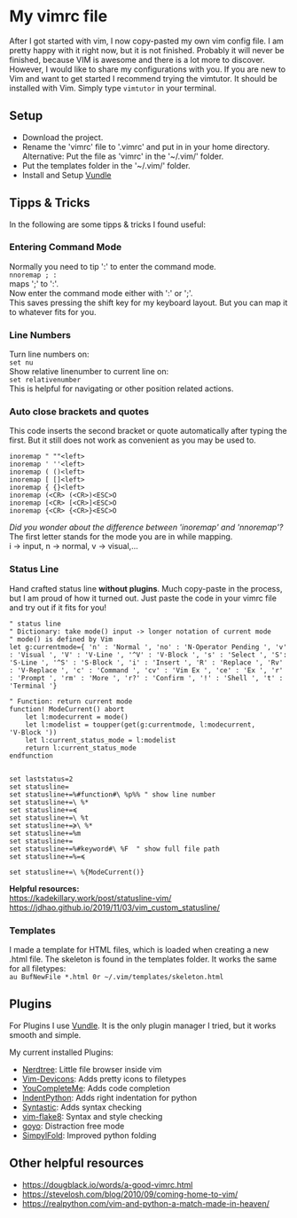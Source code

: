 # My vimrc file

After I got started with vim, I now copy-pasted my own vim config file.
I am pretty happy with it right now, but it is not finished.
Probably it will never be finished, because VIM is awesome and there is a lot more to discover.  
However, I would like to share my configurations with you.
If you are new to Vim and want to get started I recommend trying the vimtutor. It should be installed with Vim. Simply type `vimtutor` in your terminal.

## Setup
- Download the project.
- Rename the 'vimrc' file to '.vimrc' and put in in your home directory.
    Alternative: Put the file as 'vimrc' in the '~/.vim/' folder.
- Put the templates folder in the '~/.vim/' folder.
- Install and Setup [Vundle](https://github.com/VundleVim/Vundle.vim)

## Tipps & Tricks
In the following are some tipps & tricks I found useful:

### Entering Command Mode
Normally you need to tip ':' to enter the command mode.  
`nnoremap ; :`  
maps ';' to ':'.  
Now enter the command mode either with ':' or ';'.  
This saves pressing the shift key for my keyboard layout. But you can map it to whatever fits for you.  

### Line Numbers
Turn line numbers on:  
`set nu`  
Show relative linenumber to current line on:  
`set relativenumber`  
This is helpful for navigating or other position related actions.  

### Auto close brackets and quotes
This code inserts the second bracket or quote automatically after typing the first. But it still does not work as convenient as you may be used to.
```
inoremap " ""<left>
inoremap ' ''<left>
inoremap ( ()<left>
inoremap [ []<left>
inoremap { {}<left>
inoremap (<CR> (<CR>)<ESC>O
inoremap [<CR> [<CR>]<ESC>O
inoremap {<CR> {<CR>}<ESC>O
```

*Did you wonder about the difference between 'inoremap' and 'nnoremap'?*  
The first letter stands for the mode you are in while mapping.  
i -> input, n -> normal, v -> visual,...  

### Status Line
Hand crafted status line **without plugins**. Much copy-paste in the process, but I am proud of how it turned out. Just paste the code in your vimrc file and try out if it fits for you!
```
" status line
" Dictionary: take mode() input -> longer notation of current mode
" mode() is defined by Vim
let g:currentmode={ 'n' : 'Normal ', 'no' : 'N·Operator Pending ', 'v' : 'Visual ', 'V' : 'V·Line ', '^V' : 'V·Block ', 's' : 'Select ', 'S': 'S·Line ', '^S' : 'S·Block ', 'i' : 'Insert ', 'R' : 'Replace ', 'Rv' : 'V·Replace ', 'c' : 'Command ', 'cv' : 'Vim Ex ', 'ce' : 'Ex ', 'r' : 'Prompt ', 'rm' : 'More ', 'r?' : 'Confirm ', '!' : 'Shell ', 't' : 'Terminal '}

" Function: return current mode
function! ModeCurrent() abort
    let l:modecurrent = mode()
    let l:modelist = toupper(get(g:currentmode, l:modecurrent, 'V·Block '))
    let l:current_status_mode = l:modelist
    return l:current_status_mode
endfunction


set laststatus=2
set statusline=
set statusline+=%#function#\ %p%% " show line number
set statusline+=\ %*
set statusline+=≼
set statusline+=\ %t
set statusline+=≽\ %*
set statusline+=%m
set statusline+=
set statusline+=%#keyword#\ %F  " show full file path
set statusline+=%=≼

set statusline+=\ %{ModeCurrent()}
```

**Helpful resources:**  
https://kadekillary.work/post/statusline-vim/  
https://jdhao.github.io/2019/11/03/vim_custom_statusline/  

### Templates
I made a template for HTML files, which is loaded when creating a new .html file. The skeleton is found in the templates folder. It works the same for all filetypes:  
`au BufNewFile *.html 0r ~/.vim/templates/skeleton.html`  

## Plugins
For Plugins I use [Vundle](https://github.com/VundleVim/Vundle.vim). It is the only plugin manager I tried, but it works smooth and simple.  

My current installed Plugins:  
- [Nerdtree](https://github.com/preservim/nerdtree): Little file browser inside vim
- [Vim-Devicons](https://github.com/ryanoasis/vim-devicons): Adds pretty icons to filetypes
- [YouCompleteMe](https://github.com/ycm-core/YouCompleteMe): Adds code completion
- [IndentPython](https://github.com/vim-scripts/indentpython.vim): Adds right indentation for python
- [Syntastic](https://github.com/vim-syntastic/syntastic): Adds syntax checking
- [vim-flake8](https://github.com/nvie/vim-flake8): Syntax and style checking
- [goyo](https://github.com/junegunn/goyo.vim): Distraction free mode
- [SimpylFold](https://github.com/tmhedberg/SimpylFold): Improved python folding


## Other helpful resources
- https://dougblack.io/words/a-good-vimrc.html
- https://stevelosh.com/blog/2010/09/coming-home-to-vim/  
- https://realpython.com/vim-and-python-a-match-made-in-heaven/

